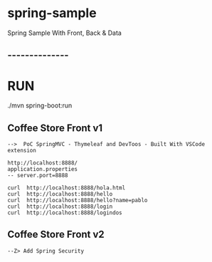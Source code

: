 # spring-sample
Spring Sample With Front, Back &amp; Data

## --------------
# RUN

./mvn spring-boot:run 



## Coffee Store Front v1

    -->  PoC SpringMVC - Thymeleaf and DevToos - Built With VSCode extension

    http://localhost:8888/
    application.properties
    -- server.port=8888

    curl  http://localhost:8888/hola.html
    curl  http://localhost:8888/hello
    curl  http://localhost:8888/hello?name=pablo
    curl  http://localhost:8888/login
    curl  http://localhost:8888/logindos
    
## Coffee Store Front v2

    --Z> Add Spring Security

    
